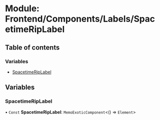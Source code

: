 # Module: Frontend/Components/Labels/SpacetimeRipLabel

## Table of contents

### Variables

- [SpacetimeRipLabel](Frontend_Components_Labels_SpacetimeRipLabel.md#spacetimeriplabel)

## Variables

### SpacetimeRipLabel

• `Const` **SpacetimeRipLabel**: `MemoExoticComponent`<() => `Element`\>
